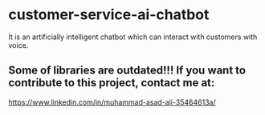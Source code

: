 # customer-service-ai-chatbot
It is an artificially intelligent chatbot which can interact with customers with voice.

## Some of libraries are outdated!!! If you want to contribute to this project, contact me at:
https://www.linkedin.com/in/muhammad-asad-ali-35464613a/
